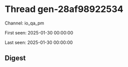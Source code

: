 # Thread gen-28af98922534
Channel: io_qa_pm

First seen: 2025-01-30 00:00:00

Last seen: 2025-01-30 00:00:00

## Digest


